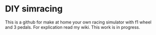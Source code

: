 # DIY simracing
This is a github for make at home your own racing simulator with f1 wheel and 3 pedals. 
For explication read my wiki.
This work is in progress.
